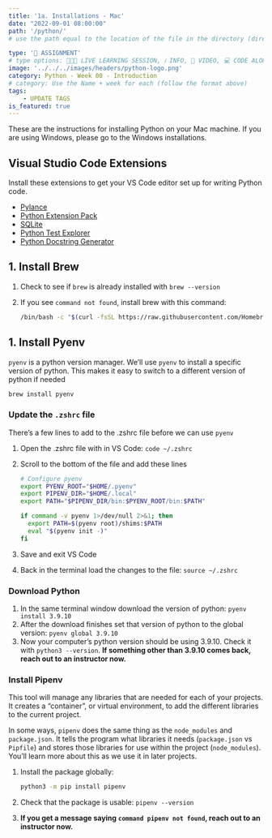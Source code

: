 ```yaml
---
title: '1a. Installations - Mac'
date: "2022-09-01 08:00:00"
path: '/python/'
# use the path equal to the location of the file in the directory (directory structure)

type: '📝 ASSIGNMENT'
# type options: 👩🏽‍🏫 LIVE LEARNING SESSION, ℹ️ INFO, 🎥 VIDEO, 💻 CODE ALONG, 🥼LAB, ↩️ REVIEW/NOTES, 👥 GROUP LEARNING, 👷🏼‍♂️ GROUP PROJECT, 🧠 ASSESSMENT, 📝 ASSIGNMENT
image: '../../../images/headers/python-logo.png'
category: Python - Week 00 - Introduction
# category: Use the Name + week for each (follow the format above)
tags:
    - UPDATE TAGS
is_featured: true
---
```


These are the instructions for installing Python on your Mac machine. If you are using Windows, please go to the Windows installations.

## Visual Studio Code Extensions

Install these extensions to get your VS Code editor set up for writing Python code.

* [Pylance][1]
* [Python Extension Pack][2]
* [SQLite][3]
* [Python Test Explorer][4]
* [Python Docstring Generator][5]

## 1. Install Brew

1. Check to see if `brew` is already installed with `brew --version`
2. If you see `command not found`, install brew with this command:

    ```sh
    /bin/bash -c "$(curl -fsSL https://raw.githubusercontent.com/Homebrew/install/HEAD/install.sh)"
    ```

## 1. Install Pyenv

`pyenv` is a python version manager. We’ll use `pyenv` to install a specific version of python. This makes it easy to switch to a different version of python if needed

```bash
brew install pyenv
```

### Update the `.zshrc` file

There’s a few lines to add to the .zshrc file before we can use `pyenv`

1. Open the .zshrc file with in VS Code:  `code ~/.zshrc`
1. Scroll to the bottom of the file and add these lines

    ```bash
    # Configure pyenv
    export PYENV_ROOT="$HOME/.pyenv"
    export PIPENV_DIR="$HOME/.local"
    export PATH="$PIPENV_DIR/bin:$PYENV_ROOT/bin:$PATH"

    if command -v pyenv 1>/dev/null 2>&1; then
      export PATH=$(pyenv root)/shims:$PATH
      eval "$(pyenv init -)"
    fi

    ```

1. Save and exit VS Code
1. Back in the terminal load the changes to the file: `source ~/.zshrc`

### Download Python

1. In the same terminal window download the version of python: `pyenv install 3.9.10`
2. After the download finishes set that version of python to the global version: `pyenv global 3.9.10`
3. Now your computer’s python version should be using 3.9.10. Check it with `python3 --version`. **If something other than 3.9.10 comes back, reach out to an instructor now.**

### Install Pipenv

This tool will manage any libraries that are needed for each of your projects. It creates a “container”, or virtual environment, to add the different libraries to the current project.

In some ways, `pipenv` does the same thing as the `node_modules` and `package.json`. It tells the program what libraries it needs (`package.json` vs `Pipfile`) and stores those libraries for use within the project (`node_modules`). You’ll learn more about this as we use it in later projects.

1. Install the package globally:

    ```sh
    python3 -m pip install pipenv
    ```

1. Check that the package is usable: `pipenv --version`
1. **If you get a message saying `command pipenv not found`, reach out to an instructor now.**

[1]: https://marketplace.visualstudio.com/items?itemName=ms-python.vscode-pylance
[2]: https://marketplace.visualstudio.com/items?itemName=donjayamanne.python-extension-pack
[3]: https://marketplace.visualstudio.com/items?itemName=alexcvzz.vscode-sqlite
[4]: https://marketplace.visualstudio.com/items?itemName=LittleFoxTeam.vscode-python-test-adapter
[5]: https://marketplace.visualstudio.com/items?itemName=njpwerner.autodocstring
